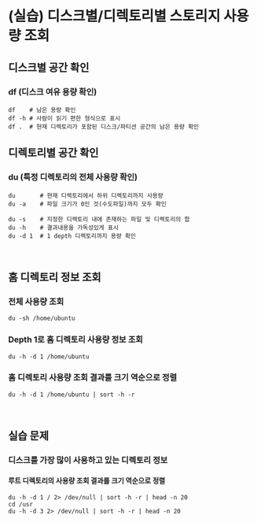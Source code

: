 # (실습) 디스크별/디렉토리별 스토리지 사용량 조회
## 디스크별 공간 확인
### df  (디스크 여유 용량 확인)
```
df    # 남은 용량 확인
df -h # 사람이 읽기 편한 형식으로 표시
df .  # 현재 디렉토리가 포함된 디스크/파티션 공간의 남은 용량 확인
```

## 디렉토리별 공간 확인
### du  (특정 디렉토리의 전체 사용량 확인)
```
du       # 현재 디렉토리에서 하위 디렉토리까지 사용량
du -a    # 파일 크기가 0인 것(수도파일)까지 모두 확인

du -s    # 지정한 디렉토리 내에 존재하는 파일 및 디렉토리의 합 
du -h    # 결과내용을 가독성있게 표시
du -d 1  # 1 depth 디렉토리까지 용량 확인
```

<br/>

## 홈 디렉토리 정보 조회 
### 전체 사용량 조회
```
du -sh /home/ubuntu
```

### Depth 1로 홈 디렉토리 사용량 정보 조회
```
du -h -d 1 /home/ubuntu
```

### 홈 디렉토리 사용량 조회 결과를 크기 역순으로 정렬
```
du -h -d 1 /home/ubuntu | sort -h -r
```

<br/>

## 실습 문제
### 디스크를 가장 많이 사용하고 있는 디렉토리 정보
#### 루트 디렉토리의 사용량 조회 결과를 크기 역순으로 정렬
```
du -h -d 1 / 2> /dev/null | sort -h -r | head -n 20
cd /usr
du -h -d 3 2> /dev/null | sort -h -r | head -n 20
```
